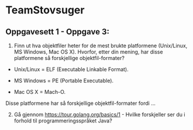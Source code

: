 # TeamStovsuger



Oppgavesett 1 - Oppgave 3:
----------------------------

1. Finn ut hva  objektfiler heter for de mest brukte platformene (Unix/Linux, MS Windows, Mac OS X). Hvorfor, etter din mening, har disse platformene så forskjellige objektfil-formater?

  - Unix/Linux = ELF (Executable Linkable Format).

  - MS Windows = PE (Portable Executable). 

  - Mac OS X = Mach-O.

   Disse platformene har så forskjellige objektfil-formater fordi ...




2. Gå gjennom https://tour.golang.org/basics/1 - Hvilke forskjeller ser du i forhold til programmeringsspråket Java? 


